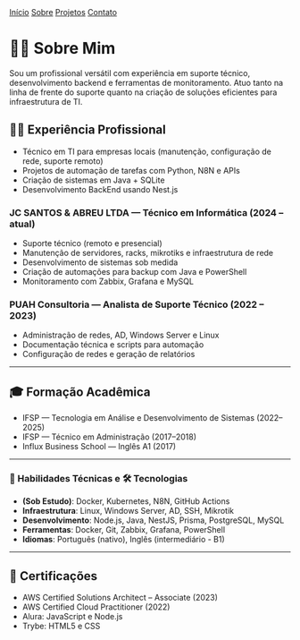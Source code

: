 <nav class="navbar">
  <a href="index.md">Início</a>
  <a href="sobre.md">Sobre</a>
  <a href="projetos.md">Projetos</a>
  <a href="contato.md">Contato</a>
</nav>


# 👨‍💻 Sobre Mim

Sou um profissional versátil com experiência em suporte técnico, desenvolvimento backend e ferramentas de monitoramento. Atuo tanto na linha de frente do suporte quanto na criação de soluções eficientes para infraestrutura de TI.

## 🧑‍💼 Experiência Profissional

- Técnico em TI para empresas locais (manutenção, configuração de rede, suporte remoto)
- Projetos de automação de tarefas com Python, N8N e APIs
- Criação de sistemas em Java + SQLite
- Desenvolvimento BackEnd usando Nest.js

### JC SANTOS & ABREU LTDA — Técnico em Informática (2024 – atual)
- Suporte técnico (remoto e presencial)
- Manutenção de servidores, racks, mikrotiks e infraestrutura de rede
- Desenvolvimento de sistemas sob medida
- Criação de automações para backup com Java e PowerShell
- Monitoramento com Zabbix, Grafana e MySQL

### PUAH Consultoria — Analista de Suporte Técnico (2022 – 2023)
- Administração de redes, AD, Windows Server e Linux
- Documentação técnica e scripts para automação
- Configuração de redes e geração de relatórios

---

## 🎓 Formação Acadêmica

- IFSP — Tecnologia em Análise e Desenvolvimento de Sistemas (2022–2025)
- IFSP — Técnico em Administração (2017–2018)
- Influx Business School — Inglês A1 (2017)

---

### 📌 Habilidades Técnicas e 🛠️ Tecnologias

- **(Sob Estudo)**: Docker, Kubernetes, N8N, GitHub Actions 
- **Infraestrutura**: Linux, Windows Server, AD, SSH, Mikrotik
- **Desenvolvimento**: Node.js, Java, NestJS, Prisma, PostgreSQL, MySQL
- **Ferramentas**: Docker, Git, Zabbix, Grafana, PowerShell
- **Idiomas**: Português (nativo), Inglês (intermediário - B1)

---

## 📜 Certificações

- AWS Certified Solutions Architect – Associate (2023)
- AWS Certified Cloud Practitioner (2022)
- Alura: JavaScript e Node.js
- Trybe: HTML5 e CSS